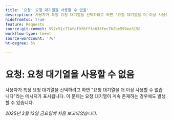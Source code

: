 ```yaml
---
title: '요청: 요청 대기열을 사용할 수 없음'
description: 사용자가 특정 요청 대기열을 선택하려고 하면 "요청 대기열을 더 이상 사용할 수 없습니다"라는 메시지가 표시됩니다. 이 문제는 요청 대기열이 계속 존재하는 경우에도 발생할 수 있습니다.
hidefromtoc: true
feature: Requests
source-git-commit: 592c51c774fcf9f6ff3e633fec7b2be559ea3158
workflow-type: tm+mt
source-wordcount: '76'
ht-degree: 5%

---
```



# 요청: 요청 대기열을 사용할 수 없음

사용자가 특정 요청 대기열을 선택하려고 하면 &quot;요청 대기열을 더 이상 사용할 수 없습니다&quot;라는 메시지가 표시됩니다. 이 문제는 요청 대기열이 계속 존재하는 경우에도 발생할 수 있습니다.

_2025년 3월 13일 금요일에 처음 보고되었습니다._
